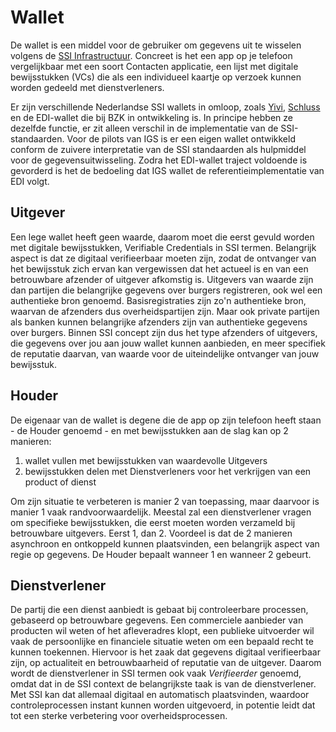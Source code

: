 # Wallet

De wallet is een middel voor de gebruiker om gegevens uit te wisselen volgens de [SSI Infrastructuur](/igs/ssi.md "SSI").  Concreet is het een app op je telefoon vergelijkbaar met een soort Contacten applicatie, een lijst met digitale bewijsstukken (VCs) die als een individueel kaartje op verzoek kunnen worden gedeeld met dienstverleners.

Er zijn verschillende Nederlandse SSI wallets in omloop, zoals [Yivi](https://www.yivi.app/), [Schluss](https://schluss.org/nl/) en de EDI-wallet die bij BZK in ontwikkeling is. In principe hebben ze dezelfde functie, er zit alleen verschil in de implementatie van de SSI-standaarden. Voor de pilots van IGS is er een eigen wallet ontwikkeld conform de zuivere interpretatie van de SSI standaarden als hulpmiddel voor de gegevensuitwisseling. Zodra het EDI-wallet traject voldoende is gevorderd is het de bedoeling dat IGS wallet de referentieimplementatie van EDI volgt.

## Uitgever

Een lege wallet heeft geen waarde, daarom moet die eerst gevuld worden met digitale bewijsstukken, Verifiable Credentials in SSI termen. Belangrijk aspect is dat ze digitaal verifieerbaar moeten zijn, zodat de ontvanger van het bewijsstuk zich ervan kan vergewissen dat het actueel is en van een betrouwbare afzender of uitgever afkomstig is. Uitgevers van waarde zijn dan partijen die belangrijke gegevens over burgers registreren, ook wel een authentieke bron genoemd. Basisregistraties zijn zo'n authentieke bron, waarvan de afzenders dus overheidspartijen zijn. Maar ook private partijen als banken kunnen belangrijke afzenders zijn van authentieke gegevens over burgers. Binnen SSI concept zijn dus het type afzenders of uitgevers, die gegevens over jou aan jouw wallet kunnen aanbieden, en meer specifiek de reputatie daarvan, van waarde voor de uiteindelijke ontvanger van jouw bewijsstuk.

## Houder

De eigenaar van de wallet is degene die de app op zijn telefoon heeft staan - de Houder genoemd - en met bewijsstukken aan de slag kan op 2 manieren:

1. wallet vullen met bewijsstukken van waardevolle Uitgevers
2. bewijsstukken delen met Dienstverleners voor het verkrijgen van een product of dienst

Om zijn situatie te verbeteren is manier 2 van toepassing, maar daarvoor is manier 1 vaak randvoorwaardelijk. Meestal zal een dienstverlener vragen om specifieke bewijsstukken, die eerst moeten worden verzameld bij betrouwbare uitgevers. Eerst 1, dan 2. Voordeel is dat de 2 manieren asynchroon en ontkoppeld kunnen plaatsvinden, een belangrijk aspect van regie op gegevens. De Houder bepaalt wanneer 1 en wanneer 2 gebeurt.

## Dienstverlener

De partij die een dienst aanbiedt is gebaat bij controleerbare processen, gebaseerd op betrouwbare gegevens. Een commerciele aanbieder van producten wil weten of het afleveradres klopt, een publieke uitvoerder wil vaak de persoonlijke en financiele situatie weten om een bepaald recht te kunnen toekennen. Hiervoor is het zaak dat gegevens digitaal verifieerbaar zijn, op actualiteit en betrouwbaarheid of reputatie van de uitgever. Daarom wordt de dienstverlener in SSI termen ook vaak *Verifieerder* genoemd, omdat dat in de SSI context de belangrijkste taak is van de dienstverlener. Met SSI kan dat allemaal digitaal en automatisch plaatsvinden, waardoor controleprocessen instant kunnen worden uitgevoerd, in potentie leidt dat tot een sterke verbetering voor overheidsprocessen.
